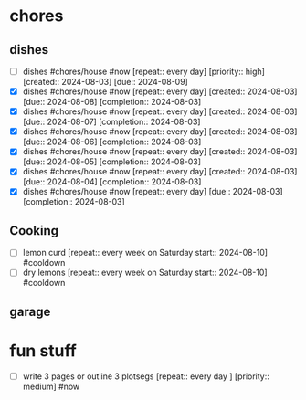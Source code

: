 # chores
## dishes

- [ ] dishes #chores/house #now  [repeat:: every day]  [priority:: high] [created:: 2024-08-03]  [due:: 2024-08-09]
- [x] dishes #chores/house #now  [repeat:: every day]  [created:: 2024-08-03]  [due:: 2024-08-08]  [completion:: 2024-08-03]
- [x] dishes #chores/house #now  [repeat:: every day]  [created:: 2024-08-03]  [due:: 2024-08-07]  [completion:: 2024-08-03]
- [x] dishes #chores/house #now  [repeat:: every day]  [created:: 2024-08-03]  [due:: 2024-08-06]  [completion:: 2024-08-03]
- [x] dishes #chores/house #now  [repeat:: every day]  [created:: 2024-08-03]  [due:: 2024-08-05]  [completion:: 2024-08-03]
- [x] dishes #chores/house #now  [repeat:: every day]  [created:: 2024-08-03]  [due:: 2024-08-04]  [completion:: 2024-08-03]
- [x] dishes #chores/house #now  [repeat:: every day]  [due:: 2024-08-03]  [completion:: 2024-08-03]

## Cooking
- [ ] lemon curd  [repeat:: every week on Saturday start:: 2024-08-10]  #cooldown 
- [ ] dry lemons  [repeat:: every week on Saturday start:: 2024-08-10]  #cooldown 

## garage


# fun stuff
- [ ] write 3 pages or outline 3 plotsegs [repeat:: every day ] [priority:: medium]  #now 